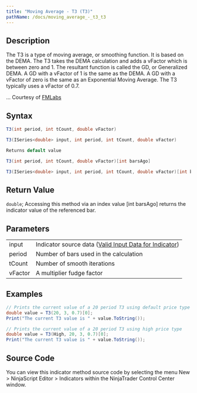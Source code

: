 ```yaml
---
title: "Moving Average - T3 (T3)"
pathName: /docs/moving_average_-_t3_t3
---
```


## Description

The T3 is a type of moving average, or smoothing function. It is based on the DEMA. The T3 takes the DEMA calculation and adds a vFactor which is between zero and 1. The resultant function is called the GD, or Generalized DEMA. A GD with a vFactor of 1 is the same as the DEMA. A GD with a vFactor of zero is the same as an Exponential Moving Average. The T3 typically uses a vFactor of 0.7.

... Courtesy of [FMLabs](/docs/desktop/http://www.fmlabs.com/reference/default.htm?url=T3)

## Syntax

```csharp
T3(int period, int tCount, double vFactor)

T3(ISeries<double> input, int period, int tCount, double vFactor)

Returns default value

T3(int period, int tCount, double vFactor)[int barsAgo]

T3(ISeries<double> input, int period, int tCount, double vFactor)[int barsAgo]
```

## Return Value

`double`; Accessing this method via an index value [int barsAgo] returns the indicator value of the referenced bar.

## Parameters

|  |  |
| --- | --- |
| input | Indicator source data ([Valid Input Data for Indicator](/docs/desktop/valid_input_data_for_indicator)) |
| period | Number of bars used in the calculation |
| tCount | Number of smooth iterations |
| vFactor | A multiplier fudge factor |

## Examples

```csharp
// Prints the current value of a 20 period T3 using default price type
double value = T3(20, 3, 0.7)[0];
Print("The current T3 value is " + value.ToString());

// Prints the current value of a 20 period T3 using high price type
double value = T3(High, 20, 3, 0.7)[0];
Print("The current T3 value is " + value.ToString());
```

## Source Code

You can view this indicator method source code by selecting the menu New > NinjaScript Editor > Indicators within the NinjaTrader Control Center window.

